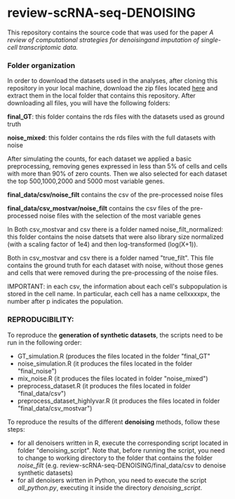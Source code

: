 # review-scRNA-seq-DENOISING

This repository contains the source code that was used for the paper *A review of computational strategies for denoisingand imputation of single-cell transcriptomic data.*

### Folder organization
In order to download the datasets used in the analyses, after cloning this repository in your local machine, download the zip files located [here](https://drive.google.com/drive/folders/1IGREoIP3jGzWah5mnS13xdnZlSTo29wZ?usp=sharing) and extract them in the local folder that contains this repository. After downloading all files, you will have the following folders:

**final_GT**: this folder contains the rds files with the datasets used as ground truth

**noise_mixed**: this folder contains the rds files with the full datasets with noise

After simulating the counts, for each dataset we applied a basic preprocessing, removing genes expressed in less than 5% of cells and cells with more than 90% of zero counts.  Then we also selected for each dataset the top 500,1000,2000 and 5000 most variable genes.

**final_data/csv/noise_filt** contains the csv of the pre-processed noise files

**final_data/csv_mostvar/noise_filt** contains the csv files of the pre-processed noise files with the selection
				  of the most variable genes

In Both csv_mostvar and csv there is a folder named noise_filt_normalized: this folder contains the noise datsets that were also library size normalized (with a scaling factor of 1e4) and then log-transformed (log(X+1)).

Both in csv_mostvar and csv there is a folder named "true_filt". This file contains the ground truth for each dataset with noise, without those genes and cells that were removed during the pre-processing of the noise files.

IMPORTANT: in each csv, the information about each cell's subpopulation is stored in the cell name.
In particular, each cell has a name cellxxxxpx, the number after p indicates the population.

### REPRODUCIBILITY:

To reproduce the **generation of synthetic datasets**, the scripts need to be run in the following order:
* GT_simulation.R (produces the files located in the folder "final_GT"
* noise_simulation.R (it produces the files located in the folder "final_noise")
* mix_noise.R (it produces the files located in folder "noise_mixed")
* preprocess_dataset.R (it produces the files located in folder "final_data/csv")
* preprocess_dataset_highlyvar.R (it produces the files located in folder "final_data/csv_mostvar")

To reproduce the results of the different **denoising** methods, follow these steps:
* for all denoisers written in R, execute the corresponding script located in folder "denoising_script". Note that, before running the script, you need to change to working directory to the folder that contains the folder *noise_filt* (e.g. review-scRNA-seq-DENOISING/final_data/csv to denoise synthetic datasets)
* for all denoisers wirtten in Python, you need to execute the script *all_python.py*, executing it inside the directory *denoising_script*. 





